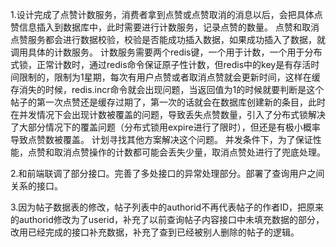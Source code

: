1.设计完成了点赞计数服务，消费者拿到点赞或点赞取消的消息以后，会把具体点赞信息插入到数据库中，此时需要进行计数服务，记录点赞的数量。  点赞和取消点赞服务都会进行数据校验，校验是否能成功插入数据，如果成功插入了数据，就调用具体的计数服务。 计数服务需要两个redis键，一个用于计数，一个用于分布式锁，正常计数时，通过redis命令保证原子性计数，但redis中的key是有存活时间限制的，限制为1星期，每次有用户点赞或者取消点赞就会更新时间，这样在缓存消失的时候，redis.incr命令就会出现问题，当返回值为1的时候就要判断是这个帖子的第一次点赞还是缓存过期了，第一次的话就会在数据库创建新的条目，此时在并发情况下会出现计数被覆盖的问题，导致丢失点赞数量，引入了分布式锁解决了大部分情况下的覆盖问题（分布式锁用expire进行了限时），但还是有极小概率导致点赞数被覆盖。 计划寻找其他方案解决这个问题。  并发条件下，为了保证性能，点赞和取消点赞操作的计数都可能会丢失少量，取消点赞处进行了兜底处理。 

2.和前端联调了部分接口。完善了多处接口的异常处理部分。部署了查询用户之间关系的接口。

3.因为帖子数据表的修改，帖子列表中的authorid不再代表帖子的作者ID，把原来的authorid修改为了userid，补充了以前查询帖子内容接口中未填充数据的部分，改用已经完成的接口补充数据，补充了查到已经被别人删除的帖子的逻辑。

